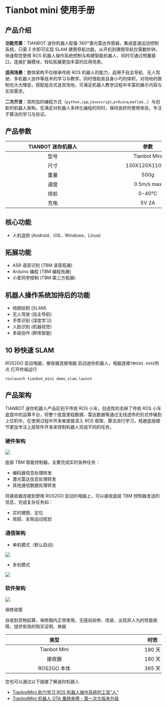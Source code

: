 #  Tianbot mini 使用手册

## 产品介绍

**功能完善**：TIANBOT 迷你机器人配备 360°激光雷达传感器，集成差速运动控制系统，只需 3 步即可实现 SLAM 建图导航功能，从开机到建图导航仅需数秒钟，快速帮您使用 ROS 机器人操作系统控制与构建智能机器人，同时可通过预置接口，连接扩展模块，轻松拓展更加丰富的应用场景。

**适用场景**：整体架构不仅继承传统 ROS 机器人的能力，适用于自主导航、无人驾驶、多机器人协作等技术的学习与教学。同时借助其自身小巧的体积，对场地的限制也大大降低，搭配组合式迷宫场地，可满足机器人教学过程中丰富的展示内容与实验需求。

**二次开发**：其附加的编程方式（`python,cpp`,`javascript`,`arduino`,`matlab`...）与创新的机器人架构，在满足对机器人多样化编程的同时，保持良好的使用体验，专注于算法的学习与验证。

## 产品参数

|<div style="width:290px">TIANBOT 迷你机器人</div>| <div style="width:290px">参数</div>|
|:--: |:--:|
|型号	| Tianbot Mini |
|尺寸	| 130X120X110mm |
|重量 |	500g |
|速度	| 0.5m/s max |
|续航 |	0-40°C |
|充电	| 5V 2A |



## 核心功能

- 人机遥控 (Android、iOS、Windows、Linux)

## 拓展功能

- ASR 语音识别 (TBM 语音拓展)
- Arduino 编程 (TBM 编程拓展)
- 小爱同学控制 (TBM 第三方拓展)

## 机器人操作系统加持后的功能

- 地图绘制 (SLAM)
- 无人驾驶 (自主导航)
- 手势识别 (深度学习)
- 人脸识别 (机器视觉)
- 多级协作 (群体智能)

## 10 秒快速 SLAM

ROS2GO 启动电脑，接收器连接电脑
启动迷你机器人，电脑连接`TBMINI-XXXX`热点
打开终端运行
```shell
roslaunch tianbot_mini demo_slam.launch
```
## 产品架构

TIANBOT 迷你机器人产品区别于传统 ROS 小车，创造性的去掉了传统 ROS 小车底盘中的运算平台，将整个底盘里程数据、雷达数据等通过无线透传的形式传输到上位机中，在使用过程中开发者直接深入 ROS 框架、算法进行学习，规避底层细节更加专注上层软件开发来控制机器人完成不同的任务。

### 硬件架构

![](https://img.kancloud.cn/42/71/42710ac125aa5a0906c59552f586712f_1642x534.png)

底层 TBM 智能控制器，主要完成实时各种任务：

- 编码器信息处理转发
- 激光雷达信息处理转发
- 其他通信数据处理转发

将接收器连接到使用 ROS2GO 启动的电脑上，可以接收底层 TBM 控制器发送的信息，完成复杂任务如：

- 实时建图、定位
- 局部、全局运动规划

### 通信架构

- 单机模式（默认启动）

![](https://img.kancloud.cn/72/5a/725a934a7fee3f109b1d961152d9c7d5_964x400.png)

- 多机模式

![](https://img.kancloud.cn/90/6d/906d039c34b7f33f98d630f541a56812_976x793.png)

### 软件架构

![](https://img.kancloud.cn/08/aa/08aae4030a1e84b0c9a8f063b25609c6_1803x1062.jpg)

保修政策

自收到货物起算，保修期内正常使用，无擅自拆修、改装，出现非人为的性能故障，提供有效的购买证明、单据

|<div style="width:300px">类型</div>| <div style="width:300px">时效</div> |
|:--:|:--:|
|Tianbot Mini |	180 天 |
|接收器 |	180 天 |
|ROS2GO 本体	| 365 天 | 

您也可以通过以下链接了解迷你机器人

- [TianbotMini 助力学习 ROS 机器人操作系统的工具“人”](https://mp.weixin.qq.com/s/L1-yKpnDQC2Qymf2jpNX-Q)
- [TianbotMini 机器人 OTA 重磅来撩 - 第一次大版本升级](https://mp.weixin.qq.com/s/AEmPlZ0_b_Bj7jE0CTvoXw)